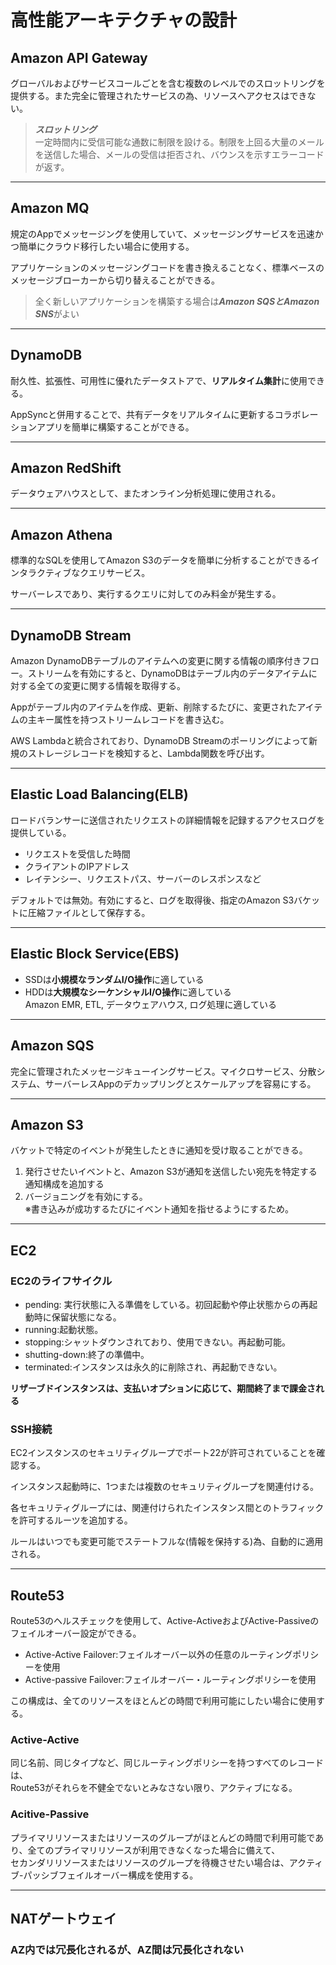 # 高性能アーキテクチャの設計
## Amazon API Gateway
グローバルおよびサービスコールごとを含む複数のレベルでのスロットリングを提供する。また完全に管理されたサービスの為、リソースへアクセスはできない。
>***スロットリング***  
一定時間内に受信可能な通数に制限を設ける。制限を上回る大量のメールを送信した場合、メールの受信は拒否され、バウンスを示すエラーコードが返す。

***
## Amazon MQ
規定のAppでメッセージングを使用していて、メッセージングサービスを迅速かつ簡単にクラウド移行したい場合に使用する。

アプリケーションのメッセージングコードを書き換えることなく、標準ベースのメッセージブローカーから切り替えることができる。

>全く新しいアプリケーションを構築する場合は***Amazon SQSとAmazon SNS***がよい

***
## DynamoDB
耐久性、拡張性、可用性に優れたデータストアで、**リアルタイム集計**に使用できる。

AppSyncと併用することで、共有データをリアルタイムに更新するコラボレーションアプリを簡単に構築することができる。
***
## Amazon RedShift
データウェアハウスとして、またオンライン分析処理に使用される。
***
## Amazon Athena
標準的なSQLを使用してAmazon S3のデータを簡単に分析することができるインタラクティブなクエリサービス。

サーバーレスであり、実行するクエリに対してのみ料金が発生する。
***
## DynamoDB Stream
Amazon DynamoDBテーブルのアイテムへの変更に関する情報の順序付きフロー。ストリームを有効にすると、DynamoDBはテーブル内のデータアイテムに対する全ての変更に関する情報を取得する。

Appがテーブル内のアイテムを作成、更新、削除するたびに、変更されたアイテムの主キー属性を持つストリームレコードを書き込む。

AWS Lambdaと統合されており、DynamoDB Streamのポーリングによって新規のストレージレコードを検知すると、Lambda関数を呼び出す。
***
## Elastic Load Balancing(ELB)
ロードバランサーに送信されたリクエストの詳細情報を記録するアクセスログを提供している。

- リクエストを受信した時間
- クライアントのIPアドレス
- レイテンシー、リクエストパス、サーバーのレスポンスなど

デフォルトでは無効。有効にすると、ログを取得後、指定のAmazon S3バケットに圧縮ファイルとして保存する。
***
## Elastic Block Service(EBS)
- SSDは**小規模なランダムI/O操作**に適している
- HDDは**大規模なシーケンシャルI/O操作**に適している  
    Amazon EMR, ETL, データウェアハウス, ログ処理に適している
***
## Amazon SQS
完全に管理されたメッセージキューイングサービス。マイクロサービス、分散システム、サーバーレスAppのデカップリングとスケールアップを容易にする。
***
## Amazon S3
バケットで特定のイベントが発生したときに通知を受け取ることができる。
1. 発行させたいイベントと、Amazon S3が通知を送信したい宛先を特定する通知構成を追加する
2. バージョニングを有効にする。  
   ※書き込みが成功するたびにイベント通知を指せるようにするため。
***
## EC2
### EC2のライフサイクル
- pending: 実行状態に入る準備をしている。初回起動や停止状態からの再起動時に保留状態になる。
- running:起動状態。
- stopping:シャットダウンされており、使用できない。再起動可能。
- shutting-down:終了の準備中。
- terminated:インスタンスは永久的に削除され、再起動できない。

**リザーブドインスタンスは、支払いオプションに応じて、期間終了まで課金される**

### SSH接続
EC2インスタンスのセキュリティグループでポート22が許可されていることを確認する。

インスタンス起動時に、1つまたは複数のセキュリティグループを関連付ける。

各セキュリティグループには、関連付けられたインスタンス間とのトラフィックを許可するルーツを追加する。

ルールはいつでも変更可能でステートフルな(情報を保持する)為、自動的に適用される。
***
## Route53
Route53のヘルスチェックを使用して、Active-ActiveおよびActive-Passiveのフェイルオーバー設定ができる。

- Active-Active Failover:フェイルオーバー以外の任意のルーティングポリシーを使用
- Active-passive Failover:フェイルオーバー・ルーティングポリシーを使用

この構成は、全てのリソースをほとんどの時間で利用可能にしたい場合に使用する。

###  Active-Active
同じ名前、同じタイプなど、同じルーティングポリシーを持つすべてのレコードは、  
Route53がそれらを不健全でないとみなさない限り、アクティブになる。

###  Acitive-Passive  
プライマリリソースまたはリソースのグループがほとんどの時間で利用可能であり、全てのプライマリリソースが利用できなくなった場合に備えて、  
セカンダリリソースまたはリソースのグループを待機させたい場合は、アクティブ-パッシブフェイルオーバー構成を使用する。
***
## NATゲートウェイ
### **AZ内では冗長化されるが、AZ間は冗長化されない**